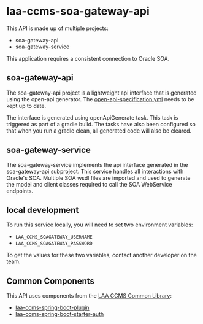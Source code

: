 # laa-ccms-soa-gateway-api

This API is made up of multiple projects:
* soa-gateway-api
* soa-gateway-service

This application requires a consistent connection to Oracle SOA. 

## soa-gateway-api

The soa-gateway-api project is a lightweight api interface that is generated using the open-api generator.
The [open-api-specification.yml](./soa-gateway-api/open-api-specification.yml) needs to be kept up to date. 

The interface is generated using openApiGenerate task. This task is triggered as part of a gradle build. 
The tasks have also been configured so that when you run a gradle clean, all generated code will also be cleared.

## soa-gateway-service

The soa-gateway-service implements the api interface generated in the soa-gateway-api subproject.
This service handles all interactions with Oracle's SOA. Multiple SOA wsdl files are imported and 
used to generate the model and client classes required to call the SOA WebService endpoints.

## local development
To run this service locally, you will need to set two environment variables:
- `LAA_CCMS_SOAGATEWAY_USERNAME`
- `LAA_CCMS_SOAGATEWAY_PASSWORD`

To get the values for these two variables, contact another developer on the team.

## Common Components

This API uses components from the [LAA CCMS Common Library](https://github.com/ministryofjustice/laa-ccms-spring-boot-common):

- [laa-ccms-spring-boot-plugin](https://github.com/ministryofjustice/laa-ccms-spring-boot-common?tab=readme-ov-file#laa-ccms-spring-boot-gradle-plugin-for-java--spring-boot-projects)
- [laa-ccms-spring-boot-starter-auth](https://github.com/ministryofjustice/laa-ccms-spring-boot-common/tree/main/laa-ccms-spring-boot-starters/laa-ccms-spring-boot-starter-auth)
